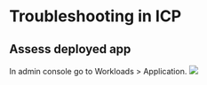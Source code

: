 # Troubleshooting in ICP

## Assess deployed app
In admin console go to Workloads > Application.
![](casewebportal-deploy.png)
